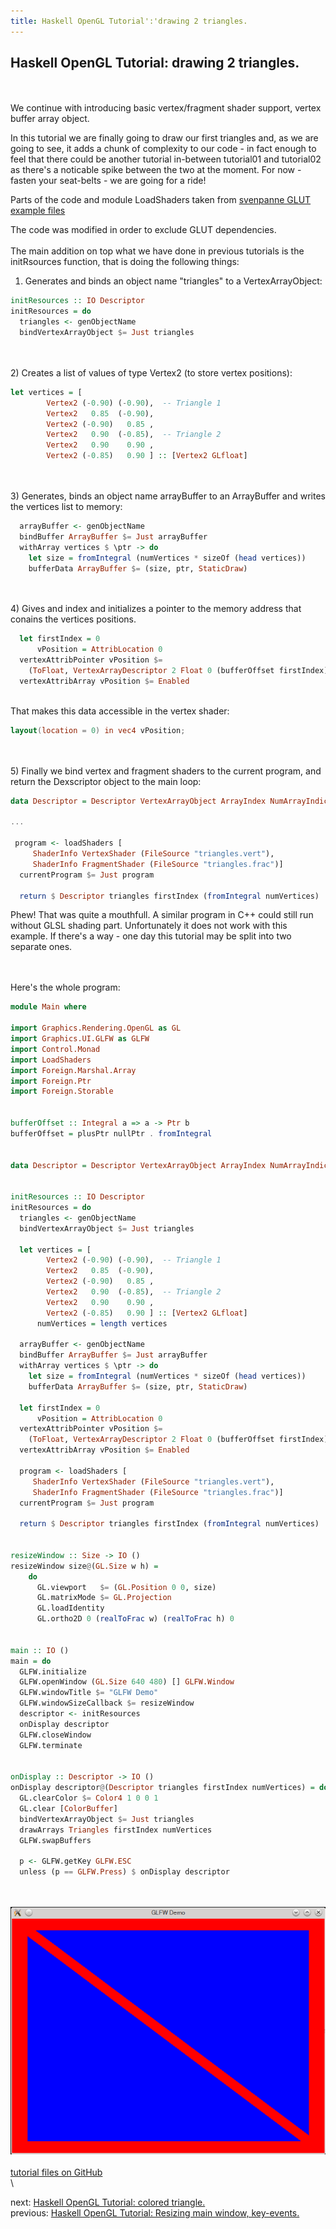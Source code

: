 ```yaml
---
title: Haskell OpenGL Tutorial':'drawing 2 triangles.
---
```


## Haskell OpenGL Tutorial: drawing 2 triangles.
\
\
We continue with introducing basic vertex/fragment shader support, vertex buffer array object.
														 
In this tutorial we are finally going to draw our first triangles and,
as we are going to see, it adds a chunk of complexity to our code - in fact enough to feel 
that there could be another tutorial in-between tutorial01 and tutorial02 as there's
a noticable spike between the two at the moment.  For now - fasten your seat-belts - we are going for a ride!  

Parts of the code and module LoadShaders taken from [svenpanne GLUT example files](https://github.com/haskell-opengl/GLUT/blob/master/examples/RedBook8/Chapter01/Triangles.hs)

The code was modified in order to exclude GLUT dependencies.
\
\
The main addition on top what we have done in previous tutorials is the initRsources function, that
is doing the following things:

1) Generates and binds an object name "triangles" to a VertexArrayObject:

```haskell
initResources :: IO Descriptor
initResources = do
  triangles <- genObjectName
  bindVertexArrayObject $= Just triangles
```
\
\
2) Creates a list of values of type Vertex2 (to store vertex positions):

```haskell
let vertices = [
        Vertex2 (-0.90) (-0.90),  -- Triangle 1
        Vertex2   0.85  (-0.90),
        Vertex2 (-0.90)   0.85 ,
        Vertex2   0.90  (-0.85),  -- Triangle 2
        Vertex2   0.90    0.90 ,
        Vertex2 (-0.85)   0.90 ] :: [Vertex2 GLfloat]
```
\
\
3) Generates, binds an object name arrayBuffer to an ArrayBuffer and writes the vertices list to memory:

```haskell
  arrayBuffer <- genObjectName
  bindBuffer ArrayBuffer $= Just arrayBuffer
  withArray vertices $ \ptr -> do
    let size = fromIntegral (numVertices * sizeOf (head vertices))
    bufferData ArrayBuffer $= (size, ptr, StaticDraw)
```
\
\
4) Gives and index and initializes a pointer to the memory address that conains the vertices positions.

```haskell
  let firstIndex = 0
      vPosition = AttribLocation 0
  vertexAttribPointer vPosition $=
    (ToFloat, VertexArrayDescriptor 2 Float 0 (bufferOffset firstIndex))
  vertexAttribArray vPosition $= Enabled

```
\
That makes this data accessible in the vertex shader:

```glsl
layout(location = 0) in vec4 vPosition;
```
\
\
5) Finally we bind vertex and fragment shaders to the current program, and return the Dexscriptor object to the main loop:

```haskell
data Descriptor = Descriptor VertexArrayObject ArrayIndex NumArrayIndices

...

 program <- loadShaders [
     ShaderInfo VertexShader (FileSource "triangles.vert"),
     ShaderInfo FragmentShader (FileSource "triangles.frac")]
  currentProgram $= Just program

  return $ Descriptor triangles firstIndex (fromIntegral numVertices)
```

Phew!  That was quite a mouthfull.  A similar program in C++ could still run without GLSL shading part.
Unfortunately it does not work with this example.  If there's a way - one day this tutorial may be split into two separate ones.

\
\
Here's the whole program:

``` haskell
module Main where

import Graphics.Rendering.OpenGL as GL
import Graphics.UI.GLFW as GLFW
import Control.Monad
import LoadShaders
import Foreign.Marshal.Array
import Foreign.Ptr
import Foreign.Storable


bufferOffset :: Integral a => a -> Ptr b
bufferOffset = plusPtr nullPtr . fromIntegral


data Descriptor = Descriptor VertexArrayObject ArrayIndex NumArrayIndices


initResources :: IO Descriptor
initResources = do
  triangles <- genObjectName
  bindVertexArrayObject $= Just triangles

  let vertices = [
        Vertex2 (-0.90) (-0.90),  -- Triangle 1
        Vertex2   0.85  (-0.90),
        Vertex2 (-0.90)   0.85 ,
        Vertex2   0.90  (-0.85),  -- Triangle 2
        Vertex2   0.90    0.90 ,
        Vertex2 (-0.85)   0.90 ] :: [Vertex2 GLfloat]
      numVertices = length vertices

  arrayBuffer <- genObjectName
  bindBuffer ArrayBuffer $= Just arrayBuffer
  withArray vertices $ \ptr -> do
    let size = fromIntegral (numVertices * sizeOf (head vertices))
    bufferData ArrayBuffer $= (size, ptr, StaticDraw)

  let firstIndex = 0
      vPosition = AttribLocation 0
  vertexAttribPointer vPosition $=
    (ToFloat, VertexArrayDescriptor 2 Float 0 (bufferOffset firstIndex))
  vertexAttribArray vPosition $= Enabled

  program <- loadShaders [
     ShaderInfo VertexShader (FileSource "triangles.vert"),
     ShaderInfo FragmentShader (FileSource "triangles.frac")]
  currentProgram $= Just program

  return $ Descriptor triangles firstIndex (fromIntegral numVertices)

                    
resizeWindow :: Size -> IO ()
resizeWindow size@(GL.Size w h) =
    do
      GL.viewport   $= (GL.Position 0 0, size)
      GL.matrixMode $= GL.Projection
      GL.loadIdentity
      GL.ortho2D 0 (realToFrac w) (realToFrac h) 0


main :: IO ()
main = do
  GLFW.initialize
  GLFW.openWindow (GL.Size 640 480) [] GLFW.Window
  GLFW.windowTitle $= "GLFW Demo"
  GLFW.windowSizeCallback $= resizeWindow
  descriptor <- initResources
  onDisplay descriptor
  GLFW.closeWindow
  GLFW.terminate


onDisplay :: Descriptor -> IO ()
onDisplay descriptor@(Descriptor triangles firstIndex numVertices) = do
  GL.clearColor $= Color4 1 0 0 1
  GL.clear [ColorBuffer]
  bindVertexArrayObject $= Just triangles
  drawArrays Triangles firstIndex numVertices
  GLFW.swapBuffers

  p <- GLFW.getKey GLFW.ESC
  unless (p == GLFW.Press) $ onDisplay descriptor
```
\
\
![](../images/tutorial02.png)
\
\
[tutorial files on GitHub](https://github.com/madjestic/Haskell-OpenGL-Tutorial/tree/master/tutorial02)
\
\

next: [Haskell OpenGL Tutorial: colored triangle.](../posts/2015-02-22-haskell-opengl-tutorial-drawing-a-colored-triangle.html)
\
previous: [Haskell OpenGL Tutorial: Resizing main window, key-events.](../posts/2013-12-30-post-post-modern-opengl-in-haskell-2.html)

